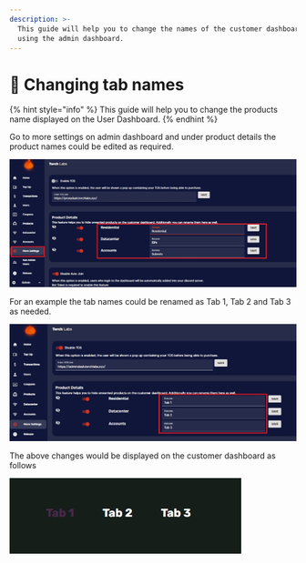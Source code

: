 ```yaml
---
description: >-
  This guide will help you to change the names of the customer dashboard tabs by
  using the admin dashboard.
---
```


# 📑 Changing tab names

{% hint style="info" %}
This guide will help you to change the products name displayed on the User Dashboard.
{% endhint %}

Go to more settings on admin dashboard and under product details the product names could be edited as required.&#x20;

![](<../.gitbook/assets/1 (4).jpg>)

For an example the tab names could be renamed as Tab 1, Tab 2 and Tab 3 as needed.

![](../.gitbook/assets/4.jpg)

The above changes would be displayed on the customer dashboard as follows

![](<../.gitbook/assets/5 (2).jpg>)
